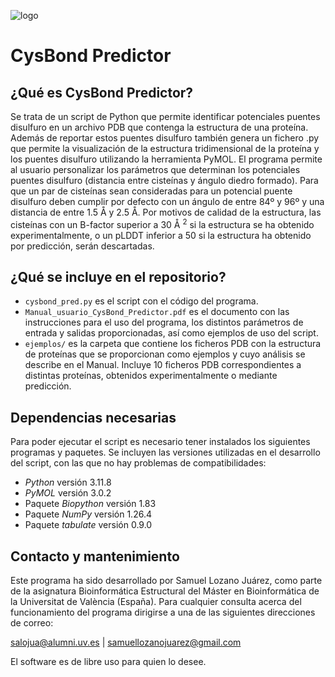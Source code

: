 ![logo](https://github.com/SamuelLozanoJuarez/CysBond_Predictor/assets/80346399/6b7513ed-aba8-4028-a2c2-8db3498c9ba6)


# CysBond Predictor

## ¿Qué es CysBond Predictor?

Se trata de un script de Python que permite identificar potenciales puentes disulfuro en un archivo PDB que contenga la estructura de una proteína. Además de reportar estos puentes disulfuro también genera un fichero .py que permite la visualización de la estructura tridimensional de la proteína y los puentes disulfuro utilizando la herramienta PyMOL.
	El programa permite al usuario personalizar los parámetros que determinan los potenciales puentes disulfuro (distancia entre cisteínas y ángulo diedro formado). Para que un par de cisteínas sean consideradas para un potencial puente disulfuro deben cumplir por defecto con un ángulo de entre 84º y 96º y una distancia de entre 1.5 Å y 2.5 Å. Por motivos de calidad de la estructura, las cisteínas con un B-factor superior a 30 Å $^2$ si la estructura se ha obtenido experimentalmente, o un pLDDT inferior a 50 si la estructura ha obtenido por predicción, serán descartadas.

## ¿Qué se incluye en el repositorio?

 - `cysbond_pred.py` es el script con el código del programa.
 - `Manual_usuario_CysBond_Predictor.pdf` es el documento con las instrucciones para el uso del programa, los distintos parámetros de entrada y salidas proporcionadas, así como ejemplos de uso del script.
 - `ejemplos/` es la carpeta que contiene los ficheros PDB con la estructura de proteínas que se proporcionan como ejemplos y cuyo análisis se describe en el Manual. Incluye 10 ficheros PDB correspondientes a distintas proteínas, obtenidos experimentalmente o mediante predicción.

## Dependencias necesarias

Para poder ejecutar el script es necesario tener instalados los siguientes programas y paquetes. Se incluyen las versiones utilizadas en el desarrollo del script, con las que no hay problemas de compatibilidades:
-	_Python_ versión 3.11.8
-	_PyMOL_ versión 3.0.2
-	Paquete _Biopython_ versión 1.83
-	Paquete _NumPy_ versión 1.26.4
-	Paquete _tabulate_ versión 0.9.0

## Contacto y mantenimiento

Este programa ha sido desarrollado por Samuel Lozano Juárez, como parte de la asignatura Bioinformática Estructural del Máster en Bioinformática de la Universitat de València (España). Para cualquier consulta acerca del funcionamiento del programa dirigirse a una de las siguientes direcciones de correo: 

salojua@alumni.uv.es | samuellozanojuarez@gmail.com

El software es de libre uso para quien lo desee.
